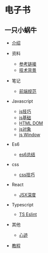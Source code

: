 # 电子书

## 一只小蜗牛

* [介绍](README.md)

* 资料
    * [参考链接](doc/href/h1.md)
    * [技术背景](doc/href/h2.md)

* 笔记
    * [前端规范](doc/note/n1.md)

* Javascript
    * [js技巧](doc/Javascript/j1.md)
    * [js基础](doc/Javascript/j2.md)
    * [HTML DOM](doc/Javascript/j3.md)
    * [js对象](doc/Javascript/j4.md)
    * [js Window](doc/Javascript/j5.md)

* Es6
    * [es6总结](doc/Es6/e1.md)

* css
    * [css技巧](doc/css/c1.md)

* React
    * [JSX深度](doc/react/r1.md)

* Typescript
    * [TS Eslint](doc/typescript/o1.md)

* 其他
    * [心迹](doc/other/o1.md)


* [教程](https://blog.csdn.net/u012067966/article/details/50736647)
